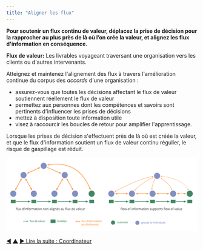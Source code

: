 ```yaml
---
title: "Aligner les flux"
---
```



<strong>Pour soutenir un flux continu de valeur, déplacez la prise de décision pour la rapprocher au plus près de là où l’on crée la valeur, et alignez les flux d'information en conséquence.</strong>

**Flux de valeur:** Les livrables voyageant traversant une organisation vers les clients ou d'autres intervenants.

Atteignez et maintenez l'alignement des flux à travers l'amélioration continue du corpus des <dfn data-info="Accord: Une ligne directrice, un processus ou protocole établi de le but de guider le flux de valeur.">accords</dfn> d'une organisation :

- assurez-vous que toutes les décisions affectant le flux de valeur soutiennent réellement le flux de valeur
- permettez aux personnes dont les compétences et savoirs sont pertinents d'influencer les prises de décisions
- mettez à disposition toute information utile
- visez à raccourcir les boucles de retour pour amplifier l'apprentissage.

Lorsque les prises de décision s'effectuent près de là où est créée la valeur, et que le flux d'information soutient un flux de valeur continu régulier, le risque de gaspillage est réduit.

![Aligner le flux d'information avec le flux de valeur](img/workflow-and-value/align-flow.png)

<div class="bottom-nav">
<a href="timebox-activities.html" title="Retour à : Timeboxer les activités">◀</a> <a href="organizing-work.html" title="Remonter: Organiser le travail">▲</a> <a href="coordinator.html" title="">▶ Lire la suite : Coordinateur</a>
</div>


<script type="text/javascript">
Mousetrap.bind('g n', function() {
    window.location.href = 'coordinator.html';
    return false;
});
</script>

